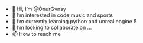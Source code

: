 - 👋 Hi, I’m @OnurGvnsy
- 👀 I’m interested in code,music and sports
- 🌱 I’m currently learning python and unreal engine 5
- 💞️ I’m looking to collaborate on ...
- 📫 How to reach me 

<!---
OnurGvnsy/OnurGvnsy is a ✨ special ✨ repository because its `README.md` (this file) appears on your GitHub profile.
You can click the Preview link to take a look at your changes.
--->

